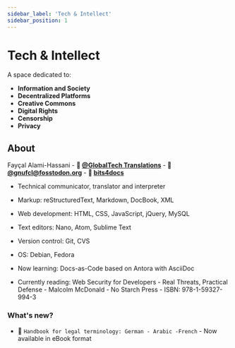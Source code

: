 ```yaml
---
sidebar_label: 'Tech & Intellect'
sidebar_position: 1
---
```


# Tech & Intellect

A space dedicated to:
- **Information and Society**
- **Decentralized Platforms**
- **Creative Commons**
- **Digital Rights**
- **Censorship** 
- **Privacy**

## About

Fayçal Alami-Hassani - **🔗 [@GlobalTech Translations](https://globaltech-translations.com)** - **🔗 [@gnufcl@fosstodon.org](https://fosstodon.org/@gnufcl)** - **🔗 [bits4docs](https://ka2in.codeberg.page/)**

- Technical communicator, translator and interpreter

- Markup: reStructuredText, Markdown, DocBook, XML

- Web development: HTML, CSS, JavaScript, jQuery, MySQL

- Text editors: Nano, Atom, Sublime Text

- Version control: Git, CVS

- OS: Debian, Fedora

- Now learning: Docs-as-Code based on Antora with AsciiDoc

- Currently reading: Web Security for Developers - Real Threats, Practical Defense - Malcolm McDonald - No Starch Press - ISBN: 978-1-59327-994-3


### What's new?

- 🏁 ``Handbook for legal terminology: German - Arabic -French`` - Now available in eBook format
